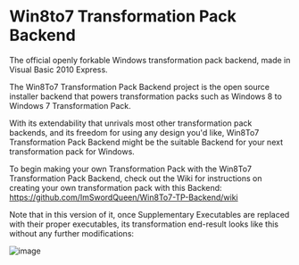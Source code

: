 # Win8to7 Transformation Pack Backend
The official openly forkable Windows transformation pack backend, made in Visual Basic 2010 Express.

The Win8To7 Transformation Pack Backend project is the open source installer backend that powers transformation packs such as Windows 8 to Windows 7 Transformation Pack.

With its extendability that unrivals most other transformation pack backends, and its freedom for using any design you'd like, Win8To7 Transformation Pack Backend might be the suitable Backend for your next transformation pack for Windows.

To begin making your own Transformation Pack with the Win8To7 Transformation Pack Backend, check out the Wiki for instructions on creating your own transformation pack with this Backend: https://github.com/ImSwordQueen/Win8To7-TP-Backend/wiki

Note that in this version of it, once Supplementary Executables are replaced with their proper executables, its transformation end-result looks like this without any further modifications:

![image](https://user-images.githubusercontent.com/11057934/177057681-f2f8ba59-7529-462a-956e-d0fb49dddaa2.png)
